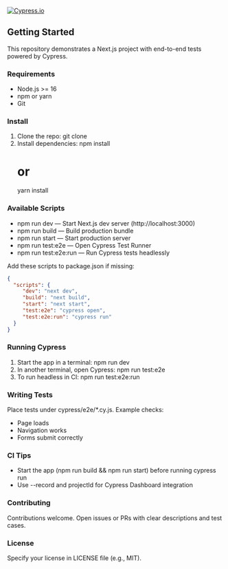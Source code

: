 <!---BADGE_TESTED-WITH-CYPRESS-->
[![Cypress.io](https://img.shields.io/badge/tested%20with-Cypress-04C38E.svg)](https://www.cypress.io/)
<!--BADGE_CYPRESS-WORKFLOW-OUTCOME-->
<!---->

## Getting Started

This repository demonstrates a Next.js project with end-to-end tests powered by Cypress.

### Requirements
- Node.js >= 16
- npm or yarn
- Git

### Install
1. Clone the repo:
    git clone <repo-url>
2. Install dependencies:
    npm install
    # or
    yarn install

### Available Scripts
- npm run dev — Start Next.js dev server (http://localhost:3000)
- npm run build — Build production bundle
- npm run start — Start production server
- npm run test:e2e — Open Cypress Test Runner
- npm run test:e2e:run — Run Cypress tests headlessly

Add these scripts to package.json if missing:
```json
{
  "scripts": {
     "dev": "next dev",
     "build": "next build",
     "start": "next start",
     "test:e2e": "cypress open",
     "test:e2e:run": "cypress run"
  }
}
```

### Running Cypress
1. Start the app in a terminal:
    npm run dev
2. In another terminal, open Cypress:
    npm run test:e2e
3. To run headless in CI:
    npm run test:e2e:run

### Writing Tests
Place tests under cypress/e2e/*.cy.js. Example checks:
- Page loads
- Navigation works
- Forms submit correctly

### CI Tips
- Start the app (npm run build && npm run start) before running cypress run
- Use --record and projectId for Cypress Dashboard integration

### Contributing
Contributions welcome. Open issues or PRs with clear descriptions and test cases.

### License
Specify your license in LICENSE file (e.g., MIT).